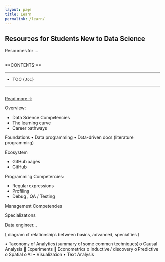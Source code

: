 ```yaml
---
layout: page
title: Learn
permalink: /learn/
---
```




## Resources for Students New to Data Science

Resources for ...

<br>
**CONTENTS:**

-----------------------

* TOC
{:toc}

-----------------------

<br>


<a class="button-simple buttonw" href="/2022/07/13/analytics-playbook-for-cities.html">
  Read more →
</a>
 
Overview: 
- Data Science Competencies 
- The learning curve
- Career pathways 

Foundations 
•	Data programming
•	Data-driven docs (literature programming) 

Ecosystem
- GitHub pages
- GitHub 

Programming Competencies: 
- Regular expressions 
- Profiling 
- Debug / QA / Testing 
 

Management Competencies 

Specializations 

Data engineer...

[ diagram of relationships between basics, advanced, specialties ]



•	Taxonomy of Analytics (summary of some common techniques)
o	Causal Analysis
	Experiments
	Econometrics
o	Inductive / discovery
o	Predictive
o	Spatial
o	AI
•	Visualization
•	Text Analysis
